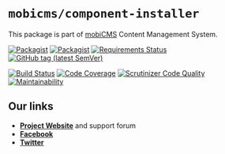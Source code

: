 # `mobicms/component-installer`

This package is part of [mobiCMS](https://github.com/mobicms/mobicms) Content Management System.

[![Packagist](https://img.shields.io/packagist/l/mobicms/component-installer.svg)](https://packagist.org/packages/mobicms/component-installer)
[![Packagist](https://img.shields.io/packagist/dt/mobicms/component-installer.svg)](https://packagist.org/packages/mobicms/component-installer)
[![Requirements Status](https://requires.io/github/mobicms/component-installer/requirements.svg?branch=develop)](https://requires.io/github/mobicms/component-installer/requirements/?branch=develop)
[![GitHub tag (latest SemVer)](https://img.shields.io/github/tag/mobicms/component-installer.svg?label=stable)](https://github.com/mobicms/component-installer/releases)

[![Build Status](https://scrutinizer-ci.com/g/mobicms/component-installer/badges/build.png?b=develop)](https://scrutinizer-ci.com/g/mobicms/component-installer/build-status/develop)
[![Code Coverage](https://scrutinizer-ci.com/g/mobicms/component-installer/badges/coverage.png?b=develop)](https://scrutinizer-ci.com/g/mobicms/component-installer/?branch=develop)
[![Scrutinizer Code Quality](https://scrutinizer-ci.com/g/mobicms/component-installer/badges/quality-score.png?b=develop)](https://scrutinizer-ci.com/g/mobicms/component-installer/?branch=develop)
[![Maintainability](https://api.codeclimate.com/v1/badges/29ac5ddb49fcb1dd4978/maintainability)](https://codeclimate.com/github/mobicms/component-installer/maintainability)

## Our links
- [**Project Website**](https://mobicms.org) and support forum
- [**Facebook**](https://www.facebook.com/mobicms)
- [**Twitter**](https://twitter.com/mobicms)
